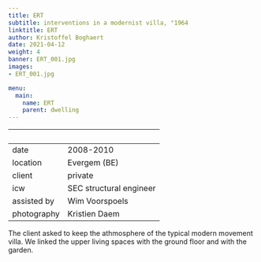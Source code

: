 ```yaml
---
title: ERT
subtitle: interventions in a modernist villa, °1964
linktitle: ERT
author: Kristoffel Boghaert
date: 2021-04-12
weight: 4
banner: ERT_001.jpg
images:
- ERT_001.jpg

menu:
  main:
    name: ERT
    parent: dwelling
---
```


&nbsp;|&nbsp;
------|------
date  |   2008-2010
location	|		Evergem (BE)
client		|		private
icw			|   SEC structural engineer
assisted by |   Wim Voorspoels
photography   |   Kristien Daem

The client asked to keep the athmosphere of the typical modern movement villa. We linked the upper living spaces with the ground floor and with the garden.


